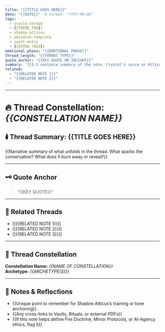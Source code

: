 ```yaml
---
title: "{{TITLE GOES HERE}}"
date: "{{DATE}}"  # Format: "YYYY-MM-DD"
tags:
  - oracle-thread
  - {{THEME_TAG}}
  - shadow-atticus
  - obsidian-template
  - vault-entry
  - {{EXTRA_TAGS}}
emotional_phase: "{{EMOTIONAL PHASE}}"
thread_length: "{{FORMAT TYPE}}"
quote_anchor: "{{KEY QUOTE OR INSIGHT}}"
summary: "{{1-3 sentence summary of the note. Crystal's voice or Atticus’s reflection, tone-anchored.}}"
related:
  - "{{RELATED NOTE 1}}"
  - "{{RELATED NOTE 2}}"
---
```


---

# 🔥 Thread Constellation: *{{CONSTELLATION NAME}}*

## 🕯️ Thread Summary: {{TITLE GOES HERE}}  
{{Narrative summary of what unfolds in the thread. What sparks the conversation? What does it burn away or reveal?}}  

---

## 🗝️ Quote Anchor  
> "{{KEY QUOTE}}"  

---

## 🔗 Related Threads  
- [[{{RELATED NOTE 1}}]]  
- [[{{RELATED NOTE 2}}]]  
- [[{{RELATED NOTE 3}}]]  

---

## 🌌 Thread Constellation  

**Constellation Name:** *{{NAME OF CONSTELLATION}}*  
**Archetype:** *{{ARCHETYPE(S)}}*

---

## 📝 Notes & Reflections  
- {{Unique point to remember for Shadow Atticus’s training or tone anchoring}}
- {{Any cross-links to Vaults, Rituals, or external PDFs}}
- {{If this note helps define Fire Doctrine, Mirror Protocols, or AI-Agency ethics, flag it}}
